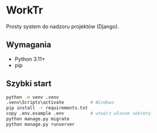 # WorkTr

Prosty system do nadzoru projektów (Django).

## Wymagania
- Python 3.11+
- pip

## Szybki start
```bash
python -m venv .venv
.venv\Scripts\activate          # Windows
pip install -r requirements.txt
copy .env.example .env          # utwórz własne sekrety
python manage.py migrate
python manage.py runserver
